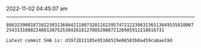 2022-11-02 04:45:07 am

---

`866323900187102230313686421100732011623957472122306313651364953581000725431310882248013075253842618127805200672126985912218016731`

`Latest commit SHA is: d1972011105e95166519e06583b0a459cabae19d `
